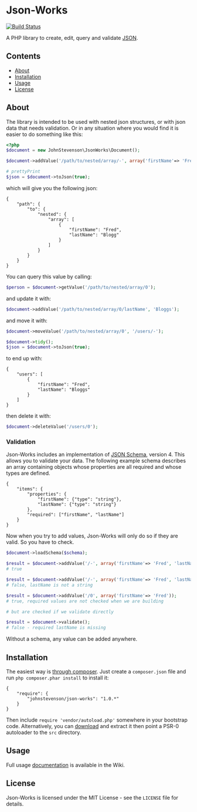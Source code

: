 Json-Works
==========

[![Build Status](https://travis-ci.org/johnstevenson/json-works.png?branch=master)](https://travis-ci.org/johnstevenson/json-works)

A PHP library to create, edit, query and validate [JSON](http://www.json.org/).

## Contents
* [About](#About)
* [Installation](#Installation)
* [Usage](#Usage)
* [License](#License)

<a name="About"></a>
## About

The library is intended to be used with nested json structures, or with json data that needs validation. Or in any situation where you would find it is easier to do something like this:

```php
<?php
$document = new JohnStevenson\JsonWorks\Document();

$document->addValue('/path/to/nested/array/-', array('firstName'=> 'Fred', 'lastName' => 'Blogg'));

# prettyPrint
$json = $document->toJson(true);
```

which will give you the following json:

```
{
	"path": {
		"to": {
			"nested": {
				"array": [
					{
                        "firstName": "Fred",
                        "lastName": "Blogg"
                    }
				]
			}
		}
	}
}
```

You can query this value by calling:

```php
$person = $document->getValue('/path/to/nested/array/0');
```

and update it with:

```php
$document->addValue('/path/to/nested/array/0/lastName', 'Bloggs');
```
and move it with:

```php
$document->moveValue('/path/to/nested/array/0', '/users/-');

$document->tidy();
$json = $document->toJson(true);
```

to end up with:

```
{
	"users": [
		{
            "firstName": "Fred",
            "lastName": "Bloggs"
        }
	]
}
```

then delete it with:

```php
$document->deleteValue('/users/0');
```

### Validation

Json-Works includes an implementation of [JSON Schema][schema], version 4. This allows you to validate your data. The following example schema describes an array containing objects whose properties are all required and whose types are defined. 

```
{
    "items": {
        "properties": {
            "firstName": {"type": "string"},
			"lastName": {"type": "string"}				    
        },
        "required": ["firstName", "lastName"]
    }
}
```
Now when you try to add values, Json-Works will only do so if they are valid. So you have to check.

```php
$document->loadSchema($schema);

$result = $document->addValue('/-', array('firstName'=> 'Fred', 'lastName' => 'Bloggs'));
# true

$result = $document->addValue('/-', array('firstName'=> 'Fred', 'lastName' => 3));
# false, lastName is not a string

$result = $document->addValue('/0', array('firstName'=> 'Fred'));
# true, required values are not checked when we are building

# but are checked if we validate directly

$result = $document->validate();
# false - required lastName is missing
```
Without a schema, any value can be added anywhere.

<a name="Installation"></a>
## Installation
The easiest way is [through composer][composer]. Just create a `composer.json` file and run `php composer.phar install` to install it:

```
{
	"require": {
		"johnstevenson/json-works": "1.0.*"
	}
}
```

Then include `require 'vendor/autoload.php'` somewhere in your bootstrap code. Alternatively, you can [download][download] and extract it then point a PSR-0 autoloader to the `src` directory.

<a name="Usage"></a>
## Usage

Full usage [documentation][wiki] is available in the Wiki.

<a name="License"></a>
## License

Json-Works is licensed under the MIT License - see the `LICENSE` file for details.

[pointer]: http://tools.ietf.org/html/rfc6901/
[schema]: http://json-schema.org/
[composer]: http://getcomposer.org
[download]: https://github.com/johnstevenson/json-works/archive/master.zip
[wiki]:https://github.com/johnstevenson/json-works/wiki/Home

